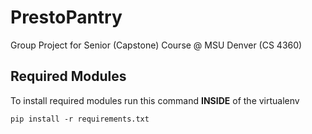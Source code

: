 # PrestoPantry
Group Project for Senior (Capstone) Course @ MSU Denver (CS 4360)


## Required Modules
To install required modules run this command **INSIDE** of the virtualenv

```
pip install -r requirements.txt
```
